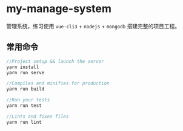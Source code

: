 # my-manage-system

管理系统，练习使用 `vue-cli3` + `nodejs` + `mongodb` 搭建完整的项目工程。

## 常用命令

```js
//Project setup && launch the server
yarn install
yarn run serve

//Compiles and minifies for production
yarn run build

//Run your tests
yarn run test

//Lints and fixes files
yarn run lint
```